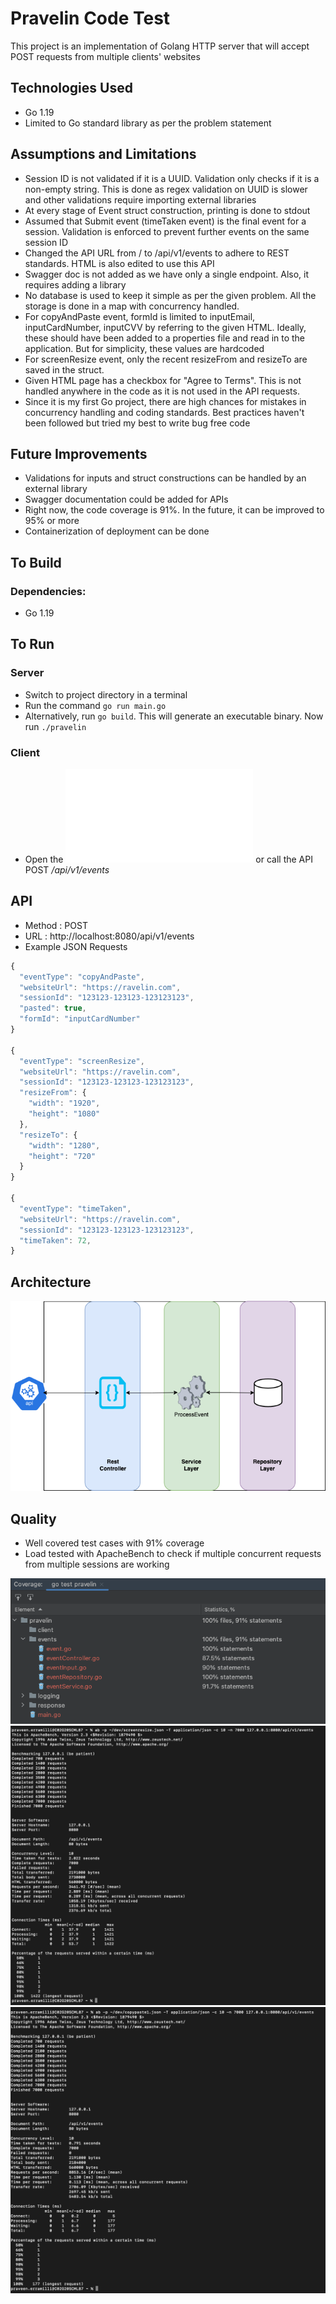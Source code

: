 Pravelin Code Test
=================

This project is an implementation of Golang HTTP server that will accept POST requests from multiple clients' websites
## Technologies Used
- Go 1.19
- Limited to Go standard library as per the problem statement

## Assumptions and Limitations
- Session ID is not validated if it is a UUID. Validation only checks if it is a non-empty string. This is done as regex validation on UUID is slower and other validations require importing external libraries
- At every stage of Event struct construction, printing is done to stdout
- Assumed that Submit event (timeTaken event) is the final event for a session. Validation is enforced to prevent further events on the same session ID
- Changed the API URL from / to /api/v1/events to adhere to REST standards. HTML is also edited to use this API
- Swagger doc is not added as we have only a single endpoint. Also, it requires adding a library
- No database is used to keep it simple as per the given problem. All the storage is done in a map with concurrency handled.
- For copyAndPaste event, formId is limited to inputEmail, inputCardNumber, inputCVV by referring to the given HTML. Ideally, these should have been added to a properties file and read in to the application. But for simplicity, these values are hardcoded
- For screenResize event, only the recent resizeFrom and resizeTo are saved in the struct. 
- Given HTML page has a checkbox for "Agree to Terms". This is not handled anywhere in the code as it is not used in the API requests.
- Since it is my first Go project, there are high chances for mistakes in concurrency handling and coding standards. Best practices haven't been followed but tried my best to write bug free code

## Future Improvements
- Validations for inputs and struct constructions can be handled by an external library
- Swagger documentation could be added for APIs
- Right now, the code coverage is 91%. In the future, it can be improved to 95% or more
- Containerization of deployment can be done

## To Build

### Dependencies:
- Go 1.19
## To Run

### Server
- Switch to project directory in a terminal
- Run the command `go run main.go`
- Alternatively, run `go build`. This will generate an executable binary. Now run `./pravelin`
### Client
- Open the ![HTML](client/index.html) or call the API POST */api/v1/events*

## API
- Method : POST
- URL : http://localhost:8080/api/v1/events
- Example JSON Requests
```javascript
{
  "eventType": "copyAndPaste",
  "websiteUrl": "https://ravelin.com",
  "sessionId": "123123-123123-123123123",
  "pasted": true,
  "formId": "inputCardNumber"
}

{
  "eventType": "screenResize",
  "websiteUrl": "https://ravelin.com",
  "sessionId": "123123-123123-123123123",
  "resizeFrom": {
    "width": "1920",
    "height": "1080"
  },
  "resizeTo": {
    "width": "1280",
    "height": "720"
  }
}

{
  "eventType": "timeTaken",
  "websiteUrl": "https://ravelin.com",
  "sessionId": "123123-123123-123123123",
  "timeTaken": 72,
}
```
## Architecture
![Architecture](assets/Architecture.drawio.png)
## Quality
- Well covered test cases with 91% coverage
- Load tested with ApacheBench to check if multiple concurrent requests from multiple sessions are working

![CodeCoverage](assets/codeCoverage.png) ![BenchMark1](assets/benchMark1.png) ![BenchMark2](assets/benchMark2.png) 